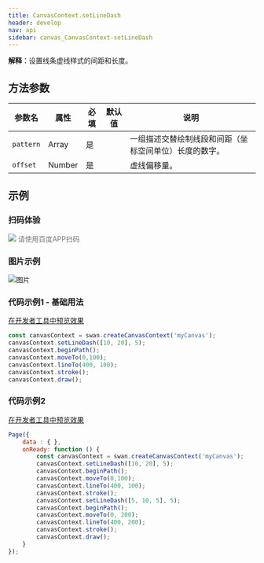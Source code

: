```yaml
---
title: CanvasContext.setLineDash
header: develop
nav: api
sidebar: canvas_CanvasContext-setLineDash
---
```

 
**解释**：设置线条虚线样式的间距和长度。

 
## 方法参数 

 
|参数名|属性|必填|默认值|说明|
|----|----|----|---|---|
| `pattern`|Array|是||一组描述交替绘制线段和间距（坐标空间单位）长度的数字。 |
| `offset`|Number|是||虚线偏移量。 |
## 示例

 
### 扫码体验

<div class='scan-code-container'>
    <img src="https://b.bdstatic.com/miniapp/assets/images/doc_demo/pages_createCanvasContext.png" class="demo-qrcode-image" />
    <font color=#777 12px>请使用百度APP扫码</font>
</div>

###  图片示例  
![图片](../../../../img/api/canvas/setLineDash.png)

### 代码示例1 - 基础用法 

<a href="swanide://fragment/a0f3e795134820d54777817b4240fdbb1573721214224" title="在开发者工具中预览效果" target="_self">在开发者工具中预览效果</a>

```js
const canvasContext = swan.createCanvasContext('myCanvas');
canvasContext.setLineDash([10, 20], 5);
canvasContext.beginPath();
canvasContext.moveTo(0,100);
canvasContext.lineTo(400, 100);
canvasContext.stroke();
canvasContext.draw();
```

###  代码示例2 

<a href="swanide://fragment/b763ef43bb64975b9d558ff82517e44a1575365006983" title="在开发者工具中预览效果" target="_self">在开发者工具中预览效果</a>

```js
Page({
    data : { },
    onReady: function () {
        const canvasContext = swan.createCanvasContext('myCanvas');
        canvasContext.setLineDash([10, 20], 5);
        canvasContext.beginPath();
        canvasContext.moveTo(0,100);
        canvasContext.lineTo(400, 100);
        canvasContext.stroke();
        canvasContext.setLineDash([5, 10, 5], 5);
        canvasContext.beginPath();
        canvasContext.moveTo(0, 200);
        canvasContext.lineTo(400, 200);
        canvasContext.stroke();
        canvasContext.draw();
    }
});
```



